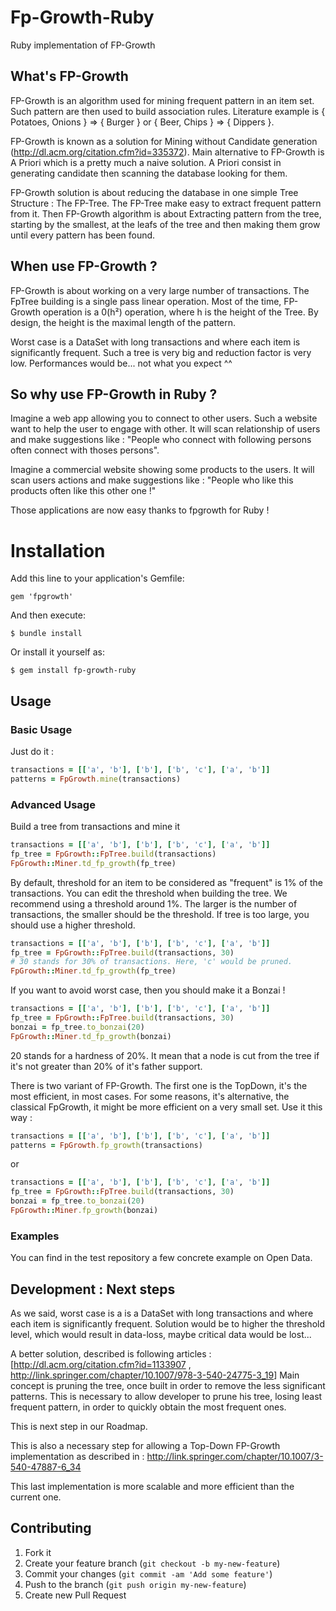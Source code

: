 # Fp-Growth-Ruby

Ruby implementation of FP-Growth

## What's FP-Growth

FP-Growth is an algorithm used for mining frequent pattern in an item set. Such pattern are then used to build association rules.
Literature example is { Potatoes, Onions } => { Burger } or { Beer, Chips } => { Dippers }.

FP-Growth is known as a solution for Mining without Candidate generation (<http://dl.acm.org/citation.cfm?id=335372>).
Main alternative to FP-Growth is A Priori which is a pretty much a naive solution. A Priori consist in generating candidate then scanning the database looking for them.

FP-Growth solution is about reducing the database in one simple Tree Structure : The FP-Tree. The FP-Tree make easy to extract frequent pattern from it.
Then FP-Growth algorithm is about Extracting pattern from the tree, starting by the smallest, at the leafs of the tree and then making them grow until every pattern has been found.

## When use FP-Growth ?

FP-Growth is about working on a very large number of transactions. The FpTree building is a single pass linear operation.
Most of the time, FP-Growth operation is a 0(h²) operation, where h is the height of the Tree. By design, the height is the maximal length of the pattern.

Worst case is a DataSet with long transactions and where each item is significantly frequent. Such a tree is very big and reduction factor is very low. Performances would be... not what you expect ^^

## So why use FP-Growth in Ruby ?

Imagine a web app allowing you to connect to other users. Such a website want to help the user to engage with other. It will scan relationship of users and make suggestions like : "People who connect with following persons often connect with thoses persons".

Imagine a commercial website showing some products to the users. It will scan users actions and make suggestions like : "People who like this products often like this other one !"

Those applications are now easy thanks to fpgrowth for Ruby !

# Installation

Add this line to your application's Gemfile:

    gem 'fpgrowth'

And then execute:

    $ bundle install

Or install it yourself as:

    $ gem install fp-growth-ruby

## Usage

### Basic Usage

Just do it :

```ruby
transactions = [['a', 'b'], ['b'], ['b', 'c'], ['a', 'b']]
patterns = FpGrowth.mine(transactions)
```

### Advanced Usage


Build a tree from transactions and mine it

```ruby
transactions = [['a', 'b'], ['b'], ['b', 'c'], ['a', 'b']]
fp_tree = FpGrowth::FpTree.build(transactions)
FpGrowth::Miner.td_fp_growth(fp_tree)

```

By default, threshold for an item to be considered as "frequent" is 1% of the transactions.
You can edit the threshold when building the tree. We recommend using a threshold around 1%.
The larger is the number of transactions, the smaller should be the threshold. If tree is too large, you should use a higher threshold.

```ruby
transactions = [['a', 'b'], ['b'], ['b', 'c'], ['a', 'b']]
fp_tree = FpGrowth::FpTree.build(transactions, 30)
# 30 stands for 30% of transactions. Here, 'c' would be pruned.
FpGrowth::Miner.td_fp_growth(fp_tree)

```

If you want to avoid worst case, then you should make it a Bonzai !
```ruby
transactions = [['a', 'b'], ['b'], ['b', 'c'], ['a', 'b']]
fp_tree = FpGrowth::FpTree.build(transactions, 30)
bonzai = fp_tree.to_bonzai(20)
FpGrowth::Miner.td_fp_growth(bonzai)

```
20 stands for a hardness of 20%. It mean that a node is cut from the tree if it's not greater than 20% of it's father support.

There is two variant of FP-Growth.
The first one is the TopDown, it's the most efficient, in most cases.
For some reasons, it's alternative, the classical FpGrowth, it might be more efficient on a very small set.
Use it this way :
```ruby
transactions = [['a', 'b'], ['b'], ['b', 'c'], ['a', 'b']]
patterns = FpGrowth.fp_growth(transactions)
```
or
 ```ruby
 transactions = [['a', 'b'], ['b'], ['b', 'c'], ['a', 'b']]
 fp_tree = FpGrowth::FpTree.build(transactions, 30)
 bonzai = fp_tree.to_bonzai(20)
 FpGrowth::Miner.fp_growth(bonzai)

 ```



### Examples

You can find in the test repository a few concrete example on Open Data.


## Development : Next steps

As we said, worst case is a is a DataSet with long transactions and where each item is significantly frequent. Solution would be to higher the threshold level, which would result in data-loss, maybe critical data would be lost...

A better solution, described is following articles : [<http://dl.acm.org/citation.cfm?id=1133907> , <http://link.springer.com/chapter/10.1007/978-3-540-24775-3_19>]
Main concept is pruning the tree, once built in order to remove the less significant patterns. This is necessary to allow developer to prune his tree, losing least frequent pattern, in order to quickly obtain the most frequent ones.

This is next step in our Roadmap.

This is also a necessary step for allowing a Top-Down FP-Growth implementation as described in : <http://link.springer.com/chapter/10.1007/3-540-47887-6_34>

This last implementation is more scalable and more efficient than the current one.

## Contributing

1. Fork it
2. Create your feature branch (`git checkout -b my-new-feature`)
3. Commit your changes (`git commit -am 'Add some feature'`)
4. Push to the branch (`git push origin my-new-feature`)
5. Create new Pull Request
